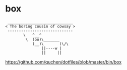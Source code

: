 box
===

```
 _____________________________
< The boring cousin of cowsay >
 -----------------------------
        \   ^__^
         \  (oo)\_______
            (__)\       )\/\
                ||----w |
                ||     ||
```

https://github.com/quchen/dotfiles/blob/master/bin/box

